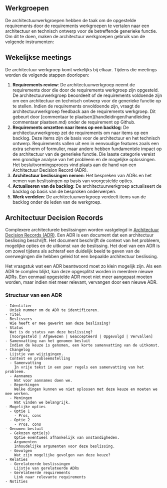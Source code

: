 ## Werkgroepen

De architectuurwerkgroepen hebben de taak om de opgestelde requirements door de requirements werkgroepen te vertalen naar een architectuur en technisch ontwerp voor de betreffende generieke functie.
Om dit te doen, maken de architectuur werkgroepen gebruik van de volgende instrumenten:

## Wekelijkse meetings

De architectuur werkgroep komt wekelijks bij elkaar. Tijdens die meetings worden de volgende stappen doorlopen:

1. **Requirements review**: De architectuurwerkgroep neemt de requirements door die door de requirements werkgroep zijn opgesteld. De architectuurwerkgroep beoordeelt of de requirements voldoende zijn om een architectuur en technisch ontwerp voor de generieke functie op te stellen. Indien de requirements onvoldoende zijn, vraagt de architectuurwerkgroep feedback aan de requirements werkgroep. Dit gebeurt door [commentaar te plaatsen](handleidingen/handleiding commentaar plaatsen.md) onder de requirement op Github.
2. **Requirements omzetten naar items op een backlog**: De architectuurwerkgroep zet de requirements om naar items op een backlog. Deze items zijn de basis voor de architectuur en het technisch ontwerp. Requirements vallen uit een in eenvoudige features zoals een extra scherm of formulier, maar andere hebben fundamentele impact op de architectuur van de generieke functie. Die laaste categorie vereist een grondige analyse van het probleem en de mogelijke oplossingen. Het besluitvormingsproces vind plaats aan de hand van een Architectuur Decision Record (ADR).
3. **Architectuur beslissingen nemen**: Het bespreken van ADRs en het nemen van beslissingen op basis van voorgestelde opties.
4. **Actualiseren van de backlog**: De architectuurwerkgroep actualiseert de backlog op basis van de besproken onderwerpen.
5. **Werk verdelen**: De architectuurwerkgroep verdeelt items van de backlog onder de leden van de werkgroep.

## Architectuur Decision Records

Complexere architecturele beslissingen worden vastgelegd in [Architectuur Decision Records (ADR)](https://github.com/joelparkerhenderson/architecture-decision-record).
Een ADR is een document dat een architectuur beslissing beschrijft.
Het document beschrijft de context van het probleem, mogelijke opties en de uitkomst van de beslissing.
Het doel van een ADR is om zowel tijdens als achteraf een duidelijk beeld te geven van de overwegingen die hebben geleid tot een bepaalde architectuur beslissing.

Het vraagstuk wat een ADR beantwoord moet zo klein mogelijk zijn.
Als een ADR te complex blijkt, kan deze opgesplitst worden in meerdere nieuwe ADRs.
Een eenmaal opgestelde ADR moet niet meer aangepast moeten worden, maar indien niet meer relevant, vervangen door een nieuwe ADR.

### Structuur van een ADR

```
- Identifier
  Uniek nummer om de ADR te identificeren.
- Titel
- Beslissers
  Wie heeft er mee gewerkt aan deze beslissing?
- Status
  Wat is de status van deze beslissing?
  [Voorgesteld | Afgewezen | Geaccepteerd | Opgevolgd | Vervallen]
- Samenvatting van het genomen besluit
  Indien de keuze is genomen, een korte samenvatting van de uitkomst.
- Changelog
  Lijstje van wijzigingen.
- Context en probleemstelling
  - Samenvatting
    In vrije tekst in een paar regels een samenvatting van het probleem.
  - Aannames
    Wat voor aannames doen we.
  - Beperkingen
    Welke dingen kunnen we niet oplossen met deze keuze en moeten we mee werken.
  - Meningen
    Wat vinden we belangrijk.
- Mogelijke opties
  - Optie 1
    - Pros, cons
  - Optie 2
    - Pros, cons
- Genomen besluit
  - Gekozen optie(s)
    Optie eventueel afhankelijk van onstandigheden.
  - Argumenten
    Inhoudelijke argumenten voor deze beslissing.
  - Gevolgen
    Wat zijn mogelijke gevolgen van deze keuze?
- Relaties
  - Gerelateerde beslissingen
    Lijstje van gerelateerde ADRs
  - Gerelateerde requirements
    Link naar relevante requirements
- Notities
```
